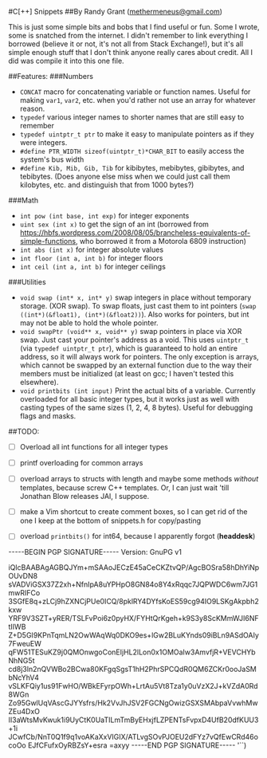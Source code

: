 #C[++] Snippets
##By Randy Grant (methermeneus@gmail.com)

This is just some simple bits and bobs that I find useful or fun. Some I wrote, some is
snatched from the internet. I didn't remember to link everything I borrowed (believe it or
not, it's not all from Stack Exchange!), but it's all simple enough stuff that I don't
think anyone really cares about credit. All I did was compile it into this one file.

##Features:
###Numbers
* `CONCAT` macro for concatenating variable or function names. Useful for making `var1`,
`var2`, etc. when you'd rather not use an array for whatever reason.
* `typedef` various integer names to shorter names that are still easy to remember
* `typedef uintptr_t ptr` to make it easy to manipulate pointers as if they were
integers.
* `#define PTR_WIDTH sizeof(uintptr_t)*CHAR_BIT` to easily access the system's bus
width
* `#define Kib, Mib, Gib, Tib` for kibibytes, mebibytes, gibibytes, and tebibytes.
(Does anyone else miss when we could just call them kilobytes, etc. and
distinguish that from 1000 bytes?)

###Math
* `int pow (int base, int exp)` for integer exponents
* `uint sex (int x)` to get the sign of an int (borrowed from
https://hbfs.wordpress.com/2008/08/05/brancheless-equivalents-of-simple-functions, who
borrowed it from a Motorola 6809 instruction)
* `int abs (int x)` for integer absolute values
* `int floor (int a, int b)` for integer floors
* `int ceil (int a, int b)` for integer ceilings

###Utilities
* `void swap (int* x, int* y)` swap integers in place without temporary storage. (XOR
swap). To swap floats, just cast them to int pointers (`swap ((int*)(&float1),
(int*)(&float2))`). Also works for pointers, but int may not be able to hold the whole
pointer.
* `void swapPtr (void** x, void** y)` swap pointers in place via XOR swap. Just cast
your pointer's address as a void. This uses `uintptr_t` (via `typedef uintptr_t ptr`),
which is guaranteed to hold an entire address, so it will always work for pointers.
The only exception is arrays, which cannot be swapped by an external function due to
the way their members must be initialized (at least on gcc; I haven't tested this
elsewhere).
* `void printbits (int input)` Print the actual bits of a variable. Currently
overloaded for all basic integer types, but it works just as well with casting types
of the same sizes (1, 2, 4, 8 bytes). Useful for debugging flags and masks.

##TODO:
- [ ] Overload all int functions for all integer types
- [ ] printf overloading for common arrays
- [ ] overload arrays to structs with length and maybe some methods _without_
templates, because screw C++ templates. Or, I can just wait 'till Jonathan Blow
releases JAI, I suppose.
- [ ] make a Vim shortcut to create comment boxes, so I can get rid of the one I
keep at the bottom of snippets.h for copy/pasting
- [ ] overload `printbits()` for int64, because I apparently forgot
(**headdesk**)


-----BEGIN PGP SIGNATURE-----
Version: GnuPG v1

iQIcBAABAgAGBQJYm+mSAAoJECzE45aCeCKZtvQP/AgcBOSra58hDhYiNpOUvDN8
sVADViGSX37Z2xh+NfnIpA8uYPHpO8GN84o8Y4xRqqc7JQPWDC6wm7JG1mwRIFCo
3SGfE8q+zLCj9hZXNCjPUe0ICQ/8pklRY4DYfsKoES59cg94IO9LSKgAkpbh2kxw
YRF9V3SZT+yRER/TSLFvPoi6z0pyHX/FYHtQrKgeh+k9S3y8ScKMmWJI6NFtIIWB
Z+D5GI9KPnTqmLN2OwWAqWq0DKO9es+lGw2BLuKYnds09iBLn9ASdOAIy7FweuEW
qFW51TESuKZ9j0QMOnwgoConEIjHL2lLon0x1OMOaIw3AmvfjR+VEVCHYbNhNG5t
cd8j3ln2nQVWBo2BCwa80KFgqSgsT1hH2PhrSPCQdR0QM6ZCKr0ooJaSMbNcYhV4
vSLKFQiy1us91FwHO/WBkEFyrpOWh+LrtAu5Vt8Tza1y0uVzX2J+kVZdA0Rd8WGn
Zo95GwlUqVAscGJYYsfrs/Hk2VvJhJSV2FGCNgOwizGSXSMAbpaVvwhMwZEu4DxO
II3aWtsMvKwuk1i9UyCtK0UaTILmTmByEHxjfLZPENTsFvpxD4UfB20dfKUU3+1i
JCwfCb/NnT0Q1f9q1voAKaXxVIGIX/ATLvgSOvPJOEU2dFYz7vQfEwCRd46ocoOo
EJfCFufxOyRBZsY+esra
=axyy
-----END PGP SIGNATURE-----
'``)
